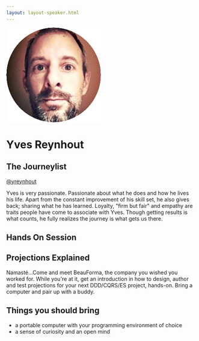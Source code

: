 ```yaml
---
layout: layout-speaker.html
---
```


<div class="container section featured-speaker">
  <div class="row">
    <div class="col-xs-12 col-sm-2 img-container">
      <img class="speaker-page-img" src="../img/speakers/Yves-Reynhout-ON.png">
    </div>
    <div class="col-xs-12 col-sm-10 copy-container">
      <h1 class="speaker-header">Yves Reynhout</h1>
      <h2 class="speaker-subtitle">The Journeylist</h2>
      <p class="copy"><a class="speaker-handle" href="https://twitter.com/yreynhout" target="_blank">@yreynhout</a></p>
      <p class="copy">Yves is very passionate. Passionate about what he does and how he lives his life. Apart from the constant improvement of his skill set, he also gives back; sharing what he has learned. Loyalty, "firm but fair" and empathy are traits people have come to associate with Yves. Though getting results is what counts, he fully realizes the journey is what gets us there.</p>
      <h2 class="speaker-subheader">Hands On Session</h2>
        <h2 class="speaker-subheader gold">Projections Explained</h2>
        <p class="copy">Namasté...Come and meet BeauForma, the company you wished you worked for. While you're at it, get an introduction in how to design, author and test projections for your next DDD/CQRS/ES project, hands-on. Bring a computer and pair up with a buddy.
        <h2 class="speaker-subheader">Things you should bring</h2>
         <ul class="copy-list">
          <li>a portable computer with your programming environment of choice</li> 
          <li>a sense of curiosity and an open mind</li>
         </ul>
      <!--<a class="btn" href="https://ti.to/explore-ddd-conference/2017">Buy Tickets</a>-->
    </div>
  </div>
</div>
